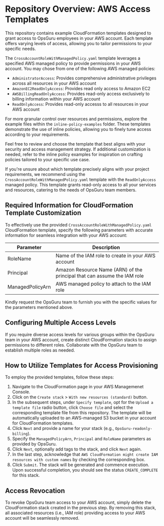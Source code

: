 # Repository Overview: AWS Access Templates

This repository contains example CloudFormation templates designed to grant access to OpsGuru employees in your AWS account. Each template offers varying levels of access, allowing you to tailor permissions to your specific needs.

The `CrossAccountRoleWithManagedPolicy.yaml` template leverages a specified AWS managed policy to provide permissions in your AWS account. You may chose from one of the following AWS managed policies:

- `AdministratorAccess`: Provides comprehensive administrative privileges across all resources in your AWS account
- `AmazonEC2ReadOnlyAccess`: Provides read only access to Amazon EC2
- `AWSBillingReadOnlyAccess`: Provides read-only access exclusively to billing information within your AWS account
- `ReadOnlyAccess`: Provides read-only accesss to all resources in your AWS account

For more granular control over resources and permissions, explore the example files within the `inline-policy-examples` folder. These templates demonstrate the use of inline policies, allowing you to finely tune access according to your requirements.

Feel free to review and choose the template that best aligns with your security and access management strategy. If additional customization is needed, refer to the inline policy examples for inspiration on crafting policies tailored to your specific use case.

If you're unsure about which template precisely aligns with your project requirements, we recommend using the `CrossAccountRoleWithManagedPolicy.yaml` template with the `ReadOnlyAccess` managed policy. This template grants read-only access to all your services and resources, catering to the needs of OpsGuru team members.

## Required Information for CloudFormation Template Customization

To effectively use the provided `CrossAccountRoleWithManagedPolicy.yaml` CloudFormation template, specify the following parameters with accurate information for seamless integration with your AWS account:

Parameter  | Description
---------  | -----------
RoleName   | Name of the IAM role to create in your AWS account
Principal  | Amazon Resource Name (ARN) of the principal that can assume the IAM role
ManagedPolicyArn | AWS managed policy to attach to the IAM role

Kindly request the OpsGuru team to furnish you with the specific values for the parameters mentioned above.

## Configuring Multiple Access Levels 

If you require diverse access levels for various groups within the OpsGuru team in your AWS account, create distinct CloudFormation stacks to assign permissions to different roles. Collaborate with the OpsGuru team to establish multiple roles as needed.

## How to Utilize Templates for Access Provisioning

To employ the provided templates, follow these steps:

1. Navigate to the CloudFormation page in your AWS Managemenet Console.
2. Click on the `Create stack` > `With new resources (standard)` button.
3. In the subsequent steps, under `Specify template`, opt for the `Upload a template file` radio button, click `Choose file` and select the corresponding template file from this repository. The template will be automatically uploaded to an AWS-managed S3 bucket in your account for CloudFormation templates.
4. Click `Next` and provide a name for your stack (e.g., `OpsGuru-readonly-billing`).
5. Specify the `ManagedPolicyArn`, `Principal` and `RoleName` parameters as provided by OpsGuru.
6. Click `Next`, optionally add tags to the stack, and click `Next` again.
7. In the last step, acknowledge that `AWS CloudFormation might create IAM resources with custom names` by checking the corresponding box.
8. Click `Submit`. The stack will be generated and commence execution. Upon successful completion, you should see the status `CREATE_COMPLETE` for this stack.


## Access Revocation

To revoke OpsGuru team access to your AWS account, simply delete the CloudFormation stack created in the previous step. By removing this stack, all associated resources (i.e., IAM role) providing access to your AWS account will be seamlessly removed.
